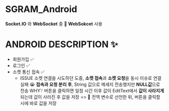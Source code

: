 # SGRAM_Android

**Socket.IO** 와 **WebSocket** 중 🍻  **WebSokcet** 사용

# ANDROID DESCRIPTION ✨

- 회원가입 ✅
- 로그인 ✅
- 소켓 통신 접속 ✅
    - ISSUE
    소켓 연결을 시도하던 도중, **소켓 접속**과 **소켓 요청**을 동시 이슈로 연결 실패 😭
    **접속과 요청 분리 후**, String  값으로 메세지 전송했지만 **NULL값**으로 전송
    WHY❔
    버튼을 클릭하면 일정 시간 이후 값이 EditText에서 **값이 사라지게** 되는데 값이 사라진 후 값을 저장 => 🤼 전역 변수로 선언한 뒤, 버튼을 클릭할 시에 바로 값을 저장

